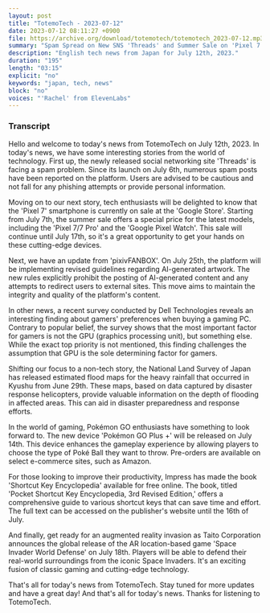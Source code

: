 ```yaml
---
layout: post
title: "TotemoTech - 2023-07-12"
date: 2023-07-12 08:11:27 +0900
file: https://archive.org/download/totemotech/totemotech_2023-07-12.mp3
summary: "Spam Spread on New SNS 'Threads' and Summer Sale on 'Pixel 7' at Google Store, & more…"
description: "English tech news from Japan for July 12th, 2023."
duration: "195"
length: "03:15"
explicit: "no"
keywords: "japan, tech, news"
block: "no"
voices: "'Rachel' from ElevenLabs"
---
```


### Transcript

Hello and welcome to today's news from TotemoTech on July 12th, 2023. In today's news, we have some interesting stories from the world of technology. First up, the newly released social networking site 'Threads' is facing a spam problem. Since its launch on July 6th, numerous spam posts have been reported on the platform. Users are advised to be cautious and not fall for any phishing attempts or provide personal information.

Moving on to our next story, tech enthusiasts will be delighted to know that the 'Pixel 7' smartphone is currently on sale at the 'Google Store'. Starting from July 7th, the summer sale offers a special price for the latest models, including the 'Pixel 7/7 Pro' and the 'Google Pixel Watch'. This sale will continue until July 17th, so it's a great opportunity to get your hands on these cutting-edge devices.

Next, we have an update from 'pixivFANBOX'. On July 25th, the platform will be implementing revised guidelines regarding AI-generated artwork. The new rules explicitly prohibit the posting of AI-generated content and any attempts to redirect users to external sites. This move aims to maintain the integrity and quality of the platform's content.

In other news, a recent survey conducted by Dell Technologies reveals an interesting finding about gamers' preferences when buying a gaming PC. Contrary to popular belief, the survey shows that the most important factor for gamers is not the GPU (graphics processing unit), but something else. While the exact top priority is not mentioned, this finding challenges the assumption that GPU is the sole determining factor for gamers.

Shifting our focus to a non-tech story, the National Land Survey of Japan has released estimated flood maps for the heavy rainfall that occurred in Kyushu from June 29th. These maps, based on data captured by disaster response helicopters, provide valuable information on the depth of flooding in affected areas. This can aid in disaster preparedness and response efforts.

In the world of gaming, Pokémon GO enthusiasts have something to look forward to. The new device 'Pokémon GO Plus +' will be released on July 14th. This device enhances the gameplay experience by allowing players to choose the type of Poké Ball they want to throw. Pre-orders are available on select e-commerce sites, such as Amazon.

For those looking to improve their productivity, Impress has made the book 'Shortcut Key Encyclopedia' available for free online. The book, titled 'Pocket Shortcut Key Encyclopedia, 3rd Revised Edition,' offers a comprehensive guide to various shortcut keys that can save time and effort. The full text can be accessed on the publisher's website until the 16th of July.

And finally, get ready for an augmented reality invasion as Taito Corporation announces the global release of the AR location-based game 'Space Invader World Defense' on July 18th. Players will be able to defend their real-world surroundings from the iconic Space Invaders. It's an exciting fusion of classic gaming and cutting-edge technology.

That's all for today's news from TotemoTech. Stay tuned for more updates and have a great day!   And that's all for today's news. Thanks for listening to TotemoTech.
